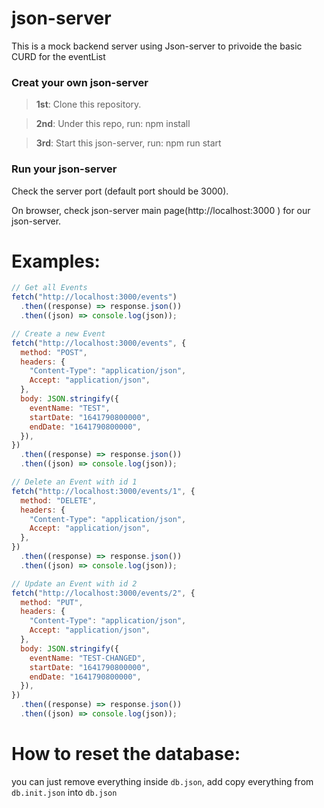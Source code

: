 # json-server

This is a mock backend server using Json-server to privoide the basic CURD for the eventList

### Creat your own json-server

> **1st**: Clone this repository.

> **2nd**: Under this repo, run: npm install

> **3rd**: Start this json-server, run: npm run start

### Run your json-server

Check the server port (default port should be 3000).

On browser, check json-server main page(http://localhost:3000 ) for our json-server.

# Examples:

```javascript
// Get all Events
fetch("http://localhost:3000/events")
  .then((response) => response.json())
  .then((json) => console.log(json));

// Create a new Event
fetch("http://localhost:3000/events", {
  method: "POST",
  headers: {
    "Content-Type": "application/json",
    Accept: "application/json",
  },
  body: JSON.stringify({
    eventName: "TEST",
    startDate: "1641790800000",
    endDate: "1641790800000",
  }),
})
  .then((response) => response.json())
  .then((json) => console.log(json));

// Delete an Event with id 1
fetch("http://localhost:3000/events/1", {
  method: "DELETE",
  headers: {
    "Content-Type": "application/json",
    Accept: "application/json",
  },
})
  .then((response) => response.json())
  .then((json) => console.log(json));

// Update an Event with id 2
fetch("http://localhost:3000/events/2", {
  method: "PUT",
  headers: {
    "Content-Type": "application/json",
    Accept: "application/json",
  },
  body: JSON.stringify({
    eventName: "TEST-CHANGED",
    startDate: "1641790800000",
    endDate: "1641790800000",
  }),
})
  .then((response) => response.json())
  .then((json) => console.log(json));
```

# How to reset the database:

you can just remove everything inside `db.json`, add copy everything from `db.init.json` into `db.json`

